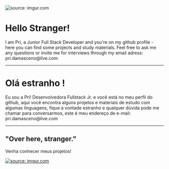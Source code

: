 <img src="https://i.imgur.com/4p9UJRs.gif" title="source: imgur.com" />

<h1>Hello Stranger!</h1>
 I am Pri, a Junior Full Stack Developer and you're on my github profile - here you can find some projects and study materials. Feel free to ask me any questions or invite me for interviews through my email adress: pri.damasceno@live.com

<hr>

<h1>Olá estranho !</h1>
Eu sou a Pri! Desenvolvedora Fullstack Jr. e você está no meu perfil do github, aqui você encontra alguns projetos e materiais de estudo com algumas linguagens, fique a vontade estranho e qualquer dúvida pode me chamar para conversarmos, este é meu endereço de e-mail: pri.damasceno@live.com

<hr>






<h2>"Over here, stranger."</h2>

Venha conhecer meus projetos!

<a href="https://github.com/PriscilaDamaceno?tab=repositories"><img src="https://i.imgur.com/sXbYf3Z.png" title="source: imgur.com" /></a>
